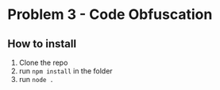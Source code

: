 # Problem 3 - Code Obfuscation

## How to install
1. Clone the repo
2. run `npm install` in the folder
3. run `node .`
